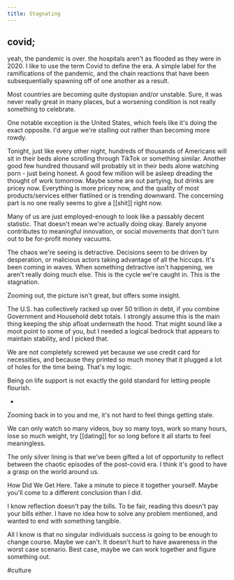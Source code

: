 ```yaml
---
title: Stagnating
---
```


## covid;

yeah, the pandemic is over. the hospitals aren't as flooded as they were in 2020. I like to use the term Covid to define the era. A simple label for the ramifications of the pandemic, and the chain reactions that have been subsequentially spawning off of one another as a result.

Most countries are becoming quite dystopian and/or unstable. Sure, it was never really great in many places, but a worsening condition is not really something to celebrate.

One notable exception is the United States, which feels like it's doing the exact opposite. I'd argue we're stalling out rather than becoming more rowdy.

Tonight, just like every other night, hundreds of thousands of Americans will sit in their beds alone scrolling through TikTok or something similar. Another good few hundred thousand will probably sit in their beds alone watching porn - just being honest. A good few million will be asleep dreading the thought of work tomorrow. Maybe some are out partying, but drinks are pricey now. Everything is more pricey now, and the quality of most products/services either flatlined or is trending downward. The concerning part is no one really seems to give a [[shit]] right now.

Many of us are just employed-enough to look like a passably decent statistic. That doesn't mean we're actually doing okay. Barely anyone contributes to meaningful innovation, or social movements that don't turn out to be for-profit money vacuums.

The chaos we're seeing is detractive. Decisions seem to be driven by desperation, or malicious actors taking advantage of all the hiccups. It's been coming in waves. When something detractive isn't happening, we aren't really doing much else. This is the cycle we're caught in. This is the stagnation.

Zooming out, the picture isn't great, but offers some insight.

The U.S. has collectively racked up over 50 trillion in debt, if you combine Government and Household debt totals. I strongly assume this is the main thing keeping the ship afloat underneath the hood. That might sound like a moot point to some of you, but I needed a logical bedrock that appears to maintain stability, and I picked that.

We are not completely screwed yet because we use credit card for necessities, and because they printed so much money that it plugged a lot of holes for the time being. That's my logic.

Being on life support is not exactly the gold standard for letting people flourish.

-

Zooming back in to you and me, it's not hard to feel things getting stale.

We can only watch so many videos, buy so many toys, work so many hours, lose so much weight, try [[dating]] for so long before it all starts to feel meaningless. 

The only silver lining is that we've been gifted a lot of opportunity to reflect between the chaotic episodes of the post-covid era. I think it's good to have a grasp on the world around us.

How Did We Get Here. Take a minute to piece it together yourself. Maybe you'll come to a different conclusion than I did.

I know reflection doesn't pay the bills. To be fair, reading this doesn't pay your bills either. I have no idea how to solve any problem mentioned, and wanted to end with something tangible.

All I know is that no singular individuals success is going to be enough to change course. Maybe we can't. It doesn't hurt to have awareness in the worst case scenario. Best case, maybe we can work together and figure something out.

#culture